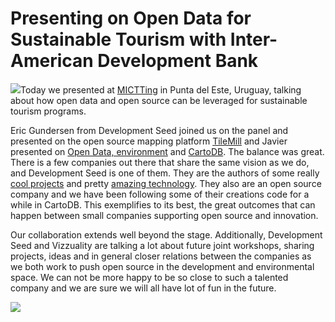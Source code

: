 <!--
slug: iadb-meeting
date: Tue Dec 06 2011 22:32:00 GMT+0000 (GMT)
tags: cartodb, developmentseed, opensource, opendata
title: Presenting on Open Data for Sustainable Tourism with Inter-American Development Bank  
id: 13842954069
link: http://blog.vizzuality.com/post/13842954069/iadb-meeting
raw: {"blog_name":"vizzuality","id":13842954069,"post_url":"http://blog.vizzuality.com/post/13842954069/iadb-meeting","slug":"iadb-meeting","type":"text","date":"2011-12-06 22:32:00 GMT","timestamp":1323210720,"state":"published","format":"html","reblog_key":"OAR9suYd","tags":["cartodb","developmentseed","opensource","opendata"],"short_url":"http://tmblr.co/ZQVgQyCv6hTL","highlighted":[],"note_count":5,"title":"Presenting on Open Data for Sustainable Tourism with Inter-American Development Bank  ","body":"<p><img align=\"right\" height=\"40\" src=\"http://vizzuality.s3.amazonaws.com/blog/mictting.png\" width=\"150\"/>Today we presented at <a href=\"http://www.mictting.com/\">MICTTing</a> in Punta del Este, Uruguay, talking about how open data and open source can be leveraged for sustainable tourism programs.</p>\n<p>Eric Gundersen from Development Seed joined us on the panel and presented on the open source mapping platform <a href=\"http://mapbox.com/tilemill/\">TileMill</a> and Javier presented on <a href=\"http://www.slideshare.net/jatorre/javier-de-latorre\">Open Data, environment</a> and <a href=\"http://cartodb.com/\">CartoDB</a>. The balance was great. There is a few companies out there that share the same vision as we do, and Development Seed is one of them. They are the authors of some really <a href=\"http://developmentseed.org/projects/\">cool projects</a> and pretty <a href=\"http://mapbox.com/\">amazing technology</a>. They also are an open source company and we have been following some of their creations code for a while in CartoDB. This exemplifies to its best, the great outcomes that can happen between small companies supporting open source and innovation.</p>\n<p>Our collaboration extends well beyond the stage. Additionally, Development Seed and Vizzuality are talking a lot about future joint workshops, sharing projects, ideas and in general closer relations between the companies as we both work to push open source in the development and environmental space. We can not be more happy to be so close to such a talented company and we are sure we will all have lot of fun in the future.</p>\n<p><img src=\"http://vizzuality.s3.amazonaws.com/blog/eric_jatorre.jpg\"/></p>","reblog":{"tree_html":"","comment":"<p><img align=\"right\" height=\"40\" src=\"http://vizzuality.s3.amazonaws.com/blog/mictting.png\" width=\"150\">Today we presented at <a href=\"http://www.mictting.com/\">MICTTing</a> in Punta del Este, Uruguay, talking about how open data and open source can be leveraged for sustainable tourism programs.</p>\n<p>Eric Gundersen from Development Seed joined us on the panel and presented on the open source mapping platform <a href=\"http://mapbox.com/tilemill/\">TileMill</a> and Javier presented on <a href=\"http://www.slideshare.net/jatorre/javier-de-latorre\">Open Data, environment</a> and <a href=\"http://cartodb.com/\">CartoDB</a>. The balance was great. There is a few companies out there that share the same vision as we do, and Development Seed is one of them. They are the authors of some really <a href=\"http://developmentseed.org/projects/\">cool projects</a> and pretty <a href=\"http://mapbox.com/\">amazing technology</a>. They also are an open source company and we have been following some of their creations code for a while in CartoDB. This exemplifies to its best, the great outcomes that can happen between small companies supporting open source and innovation.</p>\n<p>Our collaboration extends well beyond the stage. Additionally, Development Seed and Vizzuality are talking a lot about future joint workshops, sharing projects, ideas and in general closer relations between the companies as we both work to push open source in the development and environmental space. We can not be more happy to be so close to such a talented company and we are sure we will all have lot of fun in the future.</p>\n<p><img src=\"http://vizzuality.s3.amazonaws.com/blog/eric_jatorre.jpg\"></p>"},"trail":[{"blog":{"name":"vizzuality","theme":{"avatar_shape":"square","background_color":"#FAFAFA","body_font":"Helvetica Neue","header_bounds":"","header_image":"http://assets.tumblr.com/images/default_header/optica_pattern_09.png?_v=abe6f565397f54e880c2b76e6fc2022e","header_image_focused":"http://assets.tumblr.com/images/default_header/optica_pattern_09_focused_v3.png?_v=abe6f565397f54e880c2b76e6fc2022e","header_image_scaled":"http://assets.tumblr.com/images/default_header/optica_pattern_09_focused_v3.png?_v=abe6f565397f54e880c2b76e6fc2022e","header_stretch":true,"link_color":"#529ECC","show_avatar":true,"show_description":true,"show_header_image":true,"show_title":true,"title_color":"#444444","title_font":"Gibson","title_font_weight":"bold"}},"post":{"id":"13842954069"},"content":"<p><img align=\"right\" height=\"40\" src=\"http://vizzuality.s3.amazonaws.com/blog/mictting.png\" width=\"150\">Today we presented at <a href=\"http://www.mictting.com/\">MICTTing</a> in Punta del Este, Uruguay, talking about how open data and open source can be leveraged for sustainable tourism programs.</p>\n<p>Eric Gundersen from Development Seed joined us on the panel and presented on the open source mapping platform <a href=\"http://mapbox.com/tilemill/\">TileMill</a> and Javier presented on <a href=\"http://www.slideshare.net/jatorre/javier-de-latorre\">Open Data, environment</a> and <a href=\"http://cartodb.com/\">CartoDB</a>. The balance was great. There is a few companies out there that share the same vision as we do, and Development Seed is one of them. They are the authors of some really <a href=\"http://developmentseed.org/projects/\">cool projects</a> and pretty <a href=\"http://mapbox.com/\">amazing technology</a>. They also are an open source company and we have been following some of their creations code for a while in CartoDB. This exemplifies to its best, the great outcomes that can happen between small companies supporting open source and innovation.</p>\n<p>Our collaboration extends well beyond the stage. Additionally, Development Seed and Vizzuality are talking a lot about future joint workshops, sharing projects, ideas and in general closer relations between the companies as we both work to push open source in the development and environmental space. We can not be more happy to be so close to such a talented company and we are sure we will all have lot of fun in the future.</p>\n<p><img src=\"http://vizzuality.s3.amazonaws.com/blog/eric_jatorre.jpg\"></p>","content_raw":"<p><img align=\"right\" height=\"40\" src=\"http://vizzuality.s3.amazonaws.com/blog/mictting.png\" width=\"150\">Today we presented at <a href=\"http://www.mictting.com/\">MICTTing</a> in Punta del Este, Uruguay, talking about how open data and open source can be leveraged for sustainable tourism programs.</p>\r\n<p>Eric Gundersen from Development Seed joined us on the panel and presented on the open source mapping platform <a href=\"http://mapbox.com/tilemill/\">TileMill</a> and Javier presented on <a href=\"http://www.slideshare.net/jatorre/javier-de-latorre\">Open Data, environment</a> and <a href=\"http://cartodb.com/\">CartoDB</a>. The balance was great. There is a few companies out there that share the same vision as we do, and Development Seed is one of them. They are the authors of some really <a href=\"http://developmentseed.org/projects/\">cool projects</a> and pretty <a href=\"http://mapbox.com/\">amazing technology</a>. They also are an open source company and we have been following some of their creations code for a while in CartoDB. This exemplifies to its best, the great outcomes that can happen between small companies supporting open source and innovation.</p>\r\n<p>Our collaboration extends well beyond the stage. Additionally, Development Seed and Vizzuality are talking a lot about future joint workshops, sharing projects, ideas and in general closer relations between the companies as we both work to push open source in the development and environmental space. We can not be more happy to be so close to such a talented company and we are sure we will all have lot of fun in the future.</p>\r\n<p><img src=\"http://vizzuality.s3.amazonaws.com/blog/eric_jatorre.jpg\"></p>","is_current_item":true,"is_root_item":true}]}
publish: 2011-12-06
-->


Presenting on Open Data for Sustainable Tourism with Inter-American Development Bank  
======================================================================================

![](http://vizzuality.s3.amazonaws.com/blog/mictting.png)Today we
presented at [MICTTing](http://www.mictting.com/) in Punta del Este,
Uruguay, talking about how open data and open source can be leveraged
for sustainable tourism programs.

Eric Gundersen from Development Seed joined us on the panel and
presented on the open source mapping platform
[TileMill](http://mapbox.com/tilemill/) and Javier presented on [Open
Data, environment](http://www.slideshare.net/jatorre/javier-de-latorre)
and [CartoDB](http://cartodb.com/). The balance was great. There is a
few companies out there that share the same vision as we do, and
Development Seed is one of them. They are the authors of some really
[cool projects](http://developmentseed.org/projects/) and pretty
[amazing technology](http://mapbox.com/). They also are an open source
company and we have been following some of their creations code for a
while in CartoDB. This exemplifies to its best, the great outcomes that
can happen between small companies supporting open source and
innovation.

Our collaboration extends well beyond the stage. Additionally,
Development Seed and Vizzuality are talking a lot about future joint
workshops, sharing projects, ideas and in general closer relations
between the companies as we both work to push open source in the
development and environmental space. We can not be more happy to be so
close to such a talented company and we are sure we will all have lot of
fun in the future.

![](http://vizzuality.s3.amazonaws.com/blog/eric_jatorre.jpg)

